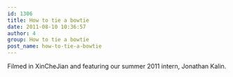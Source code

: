 ```yaml
---
id: 1306
title: How to tie a bowtie
date: 2011-08-10 10:36:57
author: 4
group: How to tie a bowtie
post_name: how-to-tie-a-bowtie
---
```


Filmed in XinCheJian and featuring our summer 2011 intern, Jonathan Kalin.